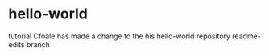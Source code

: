 # hello-world
tutorial
Cfoale has made a change to the his hello-world repository readme-edits branch
